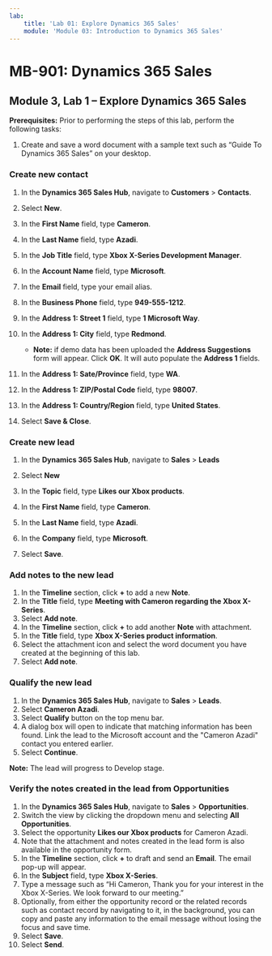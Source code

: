 ```yaml
---
lab:
    title: 'Lab 01: Explore Dynamics 365 Sales'
    module: 'Module 03: Introduction to Dynamics 365 Sales'
---
```


# MB-901: Dynamics 365 Sales
## Module 3, Lab 1 – Explore Dynamics 365 Sales

**Prerequisites:** Prior to performing the steps of this lab, perform the following tasks:

1. Create and save a word document with a sample text such as “Guide To Dynamics 365 Sales” on your desktop.

### Create new contact

1. In the **Dynamics 365 Sales Hub**, navigate to **Customers** > **Contacts**.
1. Select **New**.
1. In the **First Name** field, type **Cameron**.
1. In the **Last Name** field, type **Azadi**.
1. In the **Job Title** field, type **Xbox X-Series Development Manager**.
1. In the **Account Name** field, type **Microsoft**.
1. In the **Email** field, type your email alias.
1. In the **Business Phone** field, type **949-555-1212**.
1. In the **Address 1: Street 1** field, type **1 Microsoft Way**.
1. In the **Address 1: City** field, type **Redmond**.
    - **Note:** if demo data has been uploaded the **Address Suggestions** form will appear. Click **OK**. It will auto populate the **Address 1** fields. 
1. In the **Address 1: Sate/Province** field, type **WA**.
1. In the **Address 1: ZIP/Postal Code** field, type **98007**.
1. In the **Address 1: Country/Region** field, type **United States**.

1. Select **Save & Close**.

### Create new lead

1. In the **Dynamics 365 Sales Hub**, navigate to **Sales** > **Leads**
1. Select **New**
1. In the **Topic** field, type **Likes our Xbox products**.
1. In the **First Name** field, type **Cameron**.
1. In the **Last Name** field, type **Azadi**.
1. In the **Company** field, type **Microsoft**.

1. Select **Save**.

### Add notes to the new lead

1. In the **Timeline** section, click **+** to add a new **Note**.
1. In the **Title** field, type **Meeting with Cameron regarding the Xbox X-Series**.
1. Select **Add note**.
1. In the **Timeline** section, click **+** to add another **Note** with attachment.
1. In the **Title** field, type **Xbox X-Series product information**.
1. Select the attachment icon and select the word document you have created at the beginning of this lab.
1. Select **Add note**.

### Qualify the new lead

1. In the **Dynamics 365 Sales Hub**, navigate to **Sales** > **Leads**.
1. Select **Cameron Azadi**.
1. Select **Qualify** button on the top menu bar.
1. A dialog box will open to indicate that matching information has been found.  Link the lead to the Microsoft account and the "Cameron Azadi" contact you entered earlier.
1. Select **Continue**.

**Note:** The lead will progress to Develop stage.

### Verify the notes created in the lead from Opportunities

1. In the **Dynamics 365 Sales Hub**, navigate to **Sales** > **Opportunities**.
1. Switch the view by clicking the dropdown menu and selecting **All Opportunities**.
1. Select the opportunity **Likes our Xbox products** for Cameron Azadi.
1. Note that the attachment and notes created in the lead form is also available in the opportunity form. 
1. In the **Timeline** section, click **+** to draft and send an **Email**. The email pop-up will appear.
1. In the **Subject** field, type **Xbox X-Series**.
1. Type a message such as “Hi Cameron, Thank you for your interest in the Xbox X-Series. We look forward to our meeting.” 
1. Optionally, from either the opportunity record or the related records such as contact record by navigating to it, in the background, you can copy and paste any information to the email message without losing the focus and save time.
1. Select **Save**.
1. Select **Send**.




